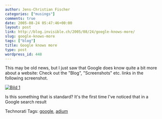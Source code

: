 ```yaml
---
author: Jens-Christian Fischer
categories: ["musings"]
comments: true
date: 2005-08-24 05:47:46+00:00
layout: post
link: http://blog.invisible.ch/2005/08/24/google-knows-more/
slug: google-knows-more
tags: ["blog"]
title: Google knows more
type: post
wordpress_id: 448
---
```



This may be old news, but I just saw that Google does know quite a bit more about a website: Check out the "Blog", "Screenshots" etc. links in the following screenshot. 



[![Bild 1](http://blog.invisible.ch/Bild%201-tm.jpg)](http://blog.invisible.ch/Bild%201.png)



Is this something that is standard? It's the first time I've noticed that in a Google search result





Technorati Tags: [google](http://technorati.com/tag/google), [adium](http://technorati.com/tag/adium)
